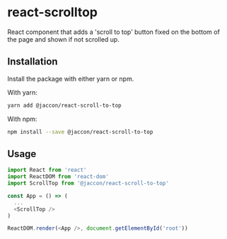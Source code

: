 # react-scrolltop

React component that adds a 'scroll to top' button fixed on the bottom of the page and shown if not scrolled up.


## Installation

Install the package with either yarn or npm.

With yarn:

```sh
yarn add @jaccon/react-scroll-to-top
```

With npm:

```sh
npm install --save @jaccon/react-scroll-to-top
```

## Usage

```js
import React from 'react'
import ReactDOM from 'react-dom'
import ScrollTop from '@jaccon/react-scroll-to-top'

const App = () => (
  ...
  <ScrollTop />
)

ReactDOM.render(<App />, document.getElementById('root'))
```
